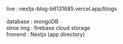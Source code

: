 live : nextjs-blog-b6131685.vercel.app/blogs
<br/>
<br/>
database  : mongoDB <br/>
stroe img : firebase cloud storage <br/>
fronend   : Nextjs (app directory) <br/>

